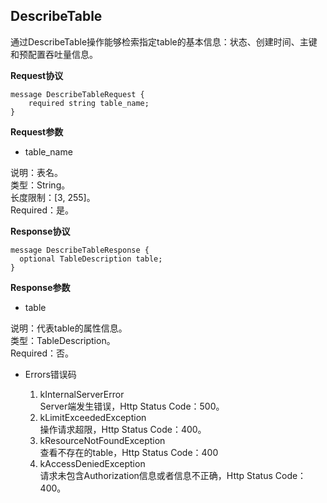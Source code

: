 ## DescribeTable

通过DescribeTable操作能够检索指定table的基本信息：状态、创建时间、主键和预配置吞吐量信息。

**Request协议**
```
message DescribeTableRequest {
    required string table_name;
}
```
**Request参数**

* table_name

说明：表名。<br>
类型：String。<br>
长度限制：[3, 255]。<br>
Required：是。<br>

**Response协议**
```
message DescribeTableResponse {
  optional TableDescription table;
}
```

**Response参数**

* table

说明：代表table的属性信息。<br>
类型：TableDescription。<br>
Required：否。

* Errors错误码

  1. kInternalServerError<br>
Server端发生错误，Http Status Code：500。
  2. kLimitExceededException<br>
操作请求超限，Http Status Code：400。
  3. kResourceNotFoundException<br>
查看不存在的table，Http Status Code：400
  4. kAccessDeniedException<br>
请求未包含Authorization信息或者信息不正确，Http Status Code：400。



